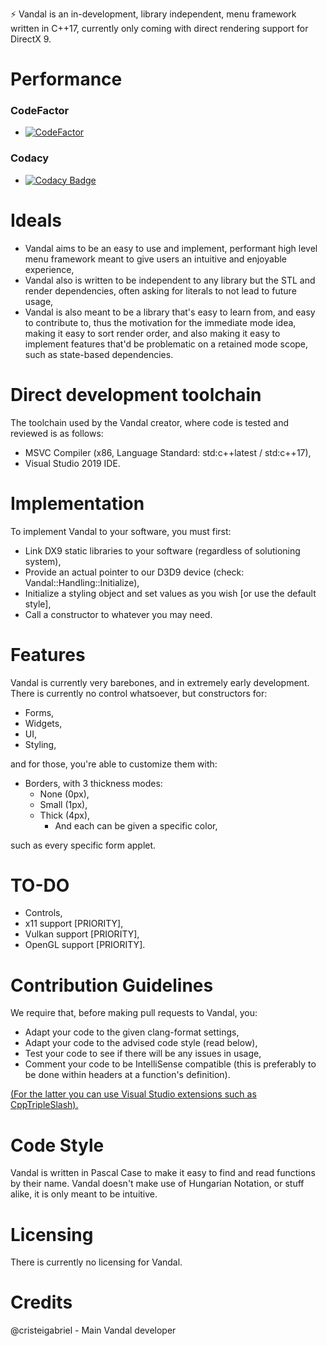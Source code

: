 ⚡ Vandal is an in-development, library independent, menu framework written in C++17, currently only coming with direct rendering support for DirectX 9.

# Performance
### CodeFactor

- [![CodeFactor](https://www.codefactor.io/repository/github/cristeigabriel/vandal/badge)](https://www.codefactor.io/repository/github/cristeigabriel/vandal)

### Codacy
- [![Codacy Badge](https://app.codacy.com/project/badge/Grade/4494a01a2eab4c4987dc3bab62a592d9)](https://www.codacy.com/manual/cristeigabriel/vandal?utm_source=github.com&amp;utm_medium=referral&amp;utm_content=cristeigabriel/vandal&amp;utm_campaign=Badge_Grade)

# Ideals
- Vandal aims to be an easy to use and implement, performant high level menu framework meant to give users an intuitive and enjoyable experience,
- Vandal also is written to be independent to any library but the STL and render dependencies, often asking for literals to not lead to future usage,
- Vandal is also meant to be a library that's easy to learn from, and easy to contribute to, thus the motivation for the immediate mode idea, making it easy to sort render order, and also making it easy to implement features that'd be problematic on a retained mode scope, such as state-based dependencies.

# Direct development toolchain
The toolchain used by the Vandal creator, where code is tested and reviewed is as follows:
- MSVC Compiler (x86, Language Standard: std:c++latest / std:c++17), 
- Visual Studio 2019 IDE. 

# Implementation
To implement Vandal to your software, you must first:
- Link DX9 static libraries to your software (regardless of solutioning system),
- Provide an actual pointer to our D3D9 device (check: Vandal::Handling::Initialize),
- Initialize a styling object and set values as you wish [or use the default style],
- Call a constructor to whatever you may need.

# Features
Vandal is currently very barebones, and in extremely early development. There is currently no control whatsoever, but constructors for:
- Forms,
- Widgets,
- UI,
- Styling,

and for those, you're able to customize them with:
- Borders, with 3 thickness modes:
  - None (0px),
  - Small (1px),
  - Thick (4px),
    - And each can be given a specific color,
    
such as every specific form applet.

# TO-DO
- Controls,
- x11 support [PRIORITY],
- Vulkan support [PRIORITY],
- OpenGL support [PRIORITY].

# Contribution Guidelines
We require that, before making pull requests to Vandal, you:
- Adapt your code to the given clang-format settings,
- Adapt your code to the advised code style (read below),
- Test your code to see if there will be any issues in usage,
- Comment your code to be IntelliSense compatible (this is preferably to be done within headers at a function's definition).

[(For the latter you can use Visual Studio extensions such as CppTripleSlash).](https://marketplace.visualstudio.com/items?itemName=tcbhat.CppTripleSlash-xmldoccommentsforc)

# Code Style
Vandal is written in Pascal Case to make it easy to find and read functions by their name. Vandal doesn't make use of Hungarian Notation, or stuff alike, it is only meant to be intuitive.

# Licensing
There is currently no licensing for Vandal. 

# Credits
@cristeigabriel - Main Vandal developer

